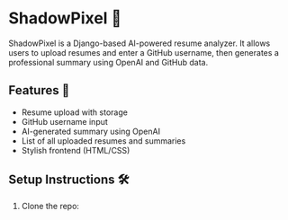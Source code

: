 # ShadowPixel 🎯

ShadowPixel is a Django-based AI-powered resume analyzer. It allows users to upload resumes and enter a GitHub username, then generates a professional summary using OpenAI and GitHub data.

## Features 🚀
- Resume upload with storage
- GitHub username input
- AI-generated summary using OpenAI
- List of all uploaded resumes and summaries
- Stylish frontend (HTML/CSS)

## Setup Instructions 🛠️

1. Clone the repo:
